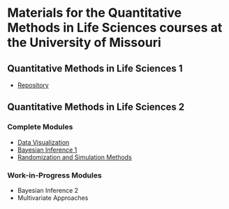 # Materials for the Quantitative Methods in Life Sciences courses at the University of Missouri

## Quantitative Methods in Life Sciences 1

- [Repository](https://github.com/QM-Life-Sci/QMLS_1)

## Quantitative Methods in Life Sciences 2

### Complete Modules

- [Data Visualization](https://github.com/QM-Life-Sci/QMLS_2-Data_visualization)
- [Bayesian Inference 1](https://github.com/QM-Life-Sci/QMLS_2-Bayesian_inference_1)
- [Randomization and Simulation Methods](https://github.com/QM-Life-Sci/QMLS_2-Randomization_simulation_methods)

### Work-in-Progress Modules

- Bayesian Inference 2
- Multivariate Approaches
